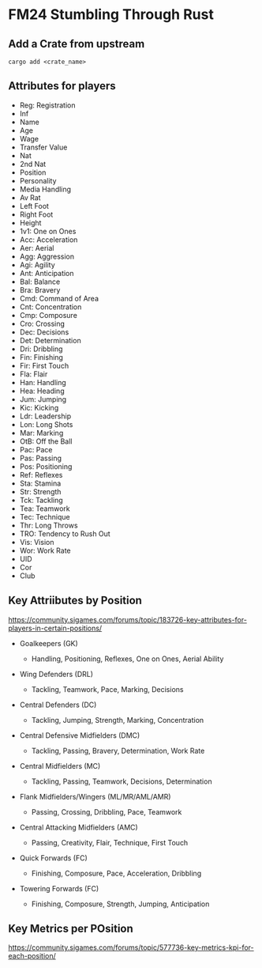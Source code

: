 # FM24 Stumbling Through Rust

## Add a Crate from upstream
```
cargo add <crate_name>
```

## Attributes for players
+ Reg: Registration
+ Inf
+ Name
+ Age
+ Wage
+ Transfer Value
+ Nat
+ 2nd Nat
+ Position
+ Personality
+ Media Handling
+ Av Rat
+ Left Foot
+ Right Foot
+ Height
+ 1v1: One on Ones
+ Acc: Acceleration
+ Aer: Aerial
+ Agg: Aggression
+ Agi: Agility
+ Ant: Anticipation
+ Bal: Balance
+ Bra: Bravery
+ Cmd: Command of Area
+ Cnt: Concentration
+ Cmp: Composure
+ Cro: Crossing
+ Dec: Decisions
+ Det: Determination
+ Dri: Dribbling
+ Fin: Finishing
+ Fir: First Touch
+ Fla: Flair
+ Han: Handling 
+ Hea: Heading
+ Jum: Jumping
+ Kic: Kicking
+ Ldr: Leadership
+ Lon: Long Shots
+ Mar: Marking
+ OtB: Off the Ball
+ Pac: Pace
+ Pas: Passing
+ Pos: Positioning
+ Ref: Reflexes
+ Sta: Stamina
+ Str: Strength
+ Tck: Tackling
+ Tea: Teamwork
+ Tec: Technique
+ Thr: Long Throws
+ TRO: Tendency to Rush Out
+ Vis: Vision
+ Wor: Work Rate
+ UID
+ Cor
+ Club

## Key Attriibutes by Position
https://community.sigames.com/forums/topic/183726-key-attributes-for-players-in-certain-positions/

+ Goalkeepers (GK)
    + Handling, Positioning, Reflexes, One on Ones, Aerial Ability

+ Wing Defenders (DRL)
    + Tackling, Teamwork, Pace, Marking, Decisions

+ Central Defenders (DC)
    + Tackling, Jumping, Strength, Marking, Concentration

+ Central Defensive Midfielders (DMC)
    + Tackling, Passing, Bravery, Determination, Work Rate

+ Central Midfielders (MC)
    + Tackling, Passing, Teamwork, Decisions, Determination

+ Flank Midfielders/Wingers (ML/MR/AML/AMR)
    + Passing, Crossing, Dribbling, Pace, Teamwork

+ Central Attacking Midfielders (AMC)
    + Passing, Creativity, Flair, Technique, First Touch

+ Quick Forwards (FC)
    + Finishing, Composure, Pace, Acceleration, Dribbling

+ Towering Forwards (FC)
    + Finishing, Composure, Strength, Jumping, Anticipation

## Key Metrics per POsition
https://community.sigames.com/forums/topic/577736-key-metrics-kpi-for-each-position/